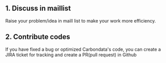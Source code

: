 ## 1. Discuss in maillist
Raise your problem/idea in maill list to make your work more efficiency. 

## 2. Contribute codes
If you have fixed a bug or optimized Carbondata's code, you can create a JIRA ticket for tracking and create a PR(pull request) in Github


